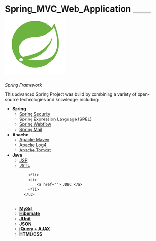 # Spring_MVC_Web_Application <a href="https://spring.io/"> &nbsp; &nbsp; &nbsp; &nbsp; &nbsp; <img src="/spring.png"> </a>
<i>Spring Framework</i>


This advanced Spring Project was build by combining a variety of open-source technologies and knowledge, including:

<ul>
  <li>
      <b>Spring</b>
      <ul>
        <li>
            <a href="">Spring Security </a>
        </li>
        <li>
            <a href="">Spring Expression Language (SPEL) </a>
        </li>
        <li>
             <a href="">Spring Webflow</a>
        </li>
        <li>
            <a href="">Spring Mail </a>
        </li>
      </ul>
  </li>
  <li>
      <b>Apache</b>
      <ul>
        <li>
            <a href="">Apache Maven </a> 
        </li>
        <li>
            <a href="">Apache Log4j</a> 
        </li>
        <li>
            <a href="">Apache Tomcat</a> 
        </li>
      </ul>
  </li>
  <li>
      <b>Java</b>
      <ul>
        <li>
            <a href="">JSP </a> 
        </li>
        <li>
             <a href="">JSTL </a> 
            
        </li>
        <li>
            <a href=""> JDBC </a>
        </li>
      </ul>
  </li>
  <br>
  <li>
      <a href=""> <b>MySql</b> </a>
  </li>
  <li>
     <a href=""> <b>Hibernate</b> </a>
  </li>
  <li>   
     <a href=""> <b>JUnit</b> </a> 
  </li>
  <li>
     <a href=""> <b>JSON</b> </a>  
  </li>
  <li>
    <a href=""> <b>jQuery + AJAX</b> </a>   
  </li>
  <li>
    <b>HTML/CSS</b>
  </li>
      
</ul>
</b>
